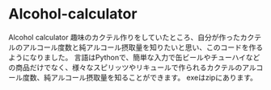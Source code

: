 # Alcohol-calculator
Alcohol calculator
趣味のカクテル作りをしていたところ、自分が作ったカクテルのアルコール度数と純アルコール摂取量を知りたいと思い、このコードを作るようになりました。
言語はPythonで、簡単な入力で缶ビールやチューハイなどの商品だけでなく、様々なスピリッツやリキュールで作られるカクテルのアルコール度数、純アルコール摂取量を知ることができます。
exeはzipにあります。
